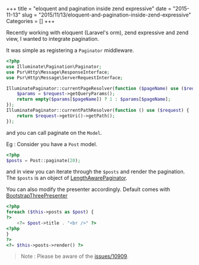 +++
title = "eloquent and pagination inside zend expressive"
date = "2015-11-13"
slug = "2015/11/13/eloquent-and-pagination-inside-zend-expressive"
Categories = []
+++

Recently working with eloquent (Laravel's orm), zend expressive and zend view,
I wanted to integrate pagination.

It was simple as registering a `Paginator` middleware.

```php
<?php
use Illuminate\Pagination\Paginator;
use Psr\Http\Message\ResponseInterface;
use Psr\Http\Message\ServerRequestInterface;

IlluminatePaginator::currentPageResolver(function ($pageName) use ($request) {
    $params = $request->getQueryParams();
    return empty($params[$pageName]) ? 1 : $params[$pageName];
});
IlluminatePaginator::currentPathResolver(function () use ($request) {
    return $request->getUri()->getPath();
});
```

and you can call paginate on the `Model`.

Eg : Consider you have a `Post` model.

```php
<?php
$posts = Post::paginate(20);
```

and in view you can iterate through the `$posts` and render the pagination.
The `$posts` is an object of [LengthAwarePaginator](http://laravel.com/api/5.0/Illuminate/Pagination/LengthAwarePaginator.html).

You can also modify the presenter accordingly. Default comes with  [BootstrapThreePresenter](http://laravel.com/api/5.0/Illuminate/Pagination/BootstrapThreePresenter.html)


```php
<?php
foreach ($this->posts as $post) {
?>
    <?= $post->title . "<br />" ?>
<?php
}
?>
<?= $this->posts->render() ?>
```

> Note : Please be aware of the [issues/10909](https://github.com/laravel/framework/issues/10909).
